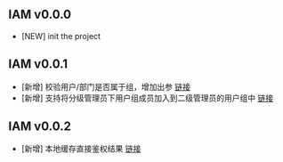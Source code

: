 ## IAM v0.0.0

- [NEW] init the project

## IAM v0.0.1

- [新增] 校验用户/部门是否属于组，增加出参 [链接](https://github.com/TencentBlueKing/iam-java-sdk/issues/82)
- [新增] 支持将分级管理员下用户组成员加入到二级管理员的用户组中 [链接](https://github.com/TencentBlueKing/iam-java-sdk/issues/80)

## IAM v0.0.2

- [新增] 本地缓存直接鉴权结果 [链接](https://github.com/TencentBlueKing/iam-java-sdk/issues/84)
